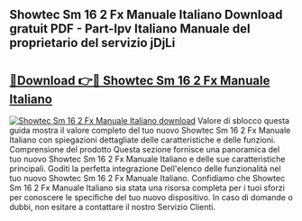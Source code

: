 ## Showtec Sm 16 2 Fx Manuale Italiano Download gratuit PDF - Part-Ipv Italiano Manuale del proprietario del servizio jDjLi

# <h2><a href="http://dffmq7.blite.top/?on=Showtec+Sm+16+2+Fx+Manuale+Italiano">🔗Download 👉🔴 Showtec Sm 16 2 Fx Manuale Italiano</a></h2>

[![Showtec Sm 16 2 Fx Manuale Italiano download](https://i.imgur.com/lujVjoI.png)](http://dffmq7.blite.top/?on=Showtec+Sm+16+2+Fx+Manuale+Italiano)
Valore di sblocco questa guida mostra il valore completo del tuo nuovo Showtec Sm 16 2 Fx Manuale Italiano con spiegazioni dettagliate delle caratteristiche e delle funzioni. Comprensione del prodotto Questa sezione fornisce una panoramica del tuo nuovo Showtec Sm 16 2 Fx Manuale Italiano e delle sue caratteristiche principali. Goditi la perfetta integrazione Dell'elenco delle funzionalità nel tuo nuovo Showtec Sm 16 2 Fx Manuale Italiano. Confidiamo che Showtec Sm 16 2 Fx Manuale Italiano sia stata una risorsa completa per i tuoi sforzi per conoscere le specifiche del tuo nuovo dispositivo. In caso di domande o dubbi, non esitare a contattare il nostro Servizio Clienti.
